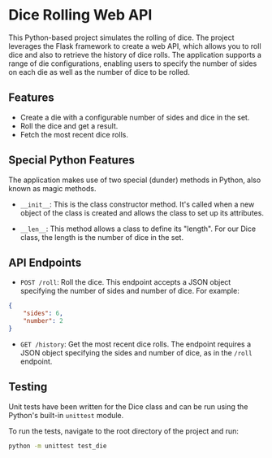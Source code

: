 # Dice Rolling Web API

This Python-based project simulates the rolling of dice. The project leverages the Flask framework to create a web API, which allows you to roll dice and also to retrieve the history of dice rolls. The application supports a range of die configurations, enabling users to specify the number of sides on each die as well as the number of dice to be rolled.

## Features

- Create a die with a configurable number of sides and dice in the set.
- Roll the dice and get a result.
- Fetch the most recent dice rolls.

## Special Python Features

The application makes use of two special (dunder) methods in Python, also known as magic methods. 

- `__init__`: This is the class constructor method. It's called when a new object of the class is created and allows the class to set up its attributes.

- `__len__`: This method allows a class to define its "length". For our Dice class, the length is the number of dice in the set.

## API Endpoints

- `POST /roll`: Roll the dice. This endpoint accepts a JSON object specifying the number of sides and number of dice. For example:

```json
{
    "sides": 6,
    "number": 2
}
```

- `GET /history`: Get the most recent dice rolls. The endpoint requires a JSON object specifying the sides and number of dice, as in the `/roll` endpoint.

## Testing

Unit tests have been written for the Dice class and can be run using the Python's built-in `unittest` module. 

To run the tests, navigate to the root directory of the project and run: 

```sh
python -m unittest test_die
